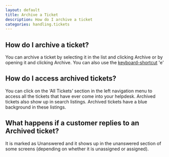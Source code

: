 ```yaml
---
layout: default
title: Archive a Ticket
description: How do I archive a ticket
categories: handling.tickets
---
```


How do I archive a ticket?
--------------------------

You can archive a ticket by selecting it in the list and clicking Archive or by opening it and clicking Archive. You can also use the [keyboard-shortcut](/keyboard-shortcuts/) 'e'

How do I access archived tickets?
---------------------------------

You can click on the ‘All Tickets’ section in the left navigation menu to access all the tickets that have ever come into your helpdesk. Archived tickets also show up in search listings. Archived tickets have a blue background in these listings.

What happens if a customer replies to an Archived ticket?
---------------------------------------------------------

It is marked as Unanswered and it shows up in the unanswered section of some screens (depending on whether it is unassigned or assigned).

